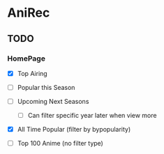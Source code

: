 # AniRec

## TODO

### HomePage
  - [x] Top Airing
  - [ ] Popular this Season
  - [ ] Upcoming Next Seasons
    - [ ] Can filter specific year later when view more
  - [x] All Time Popular (filter by bypopularity)
  - [ ] Top 100 Anime (no filter type)


